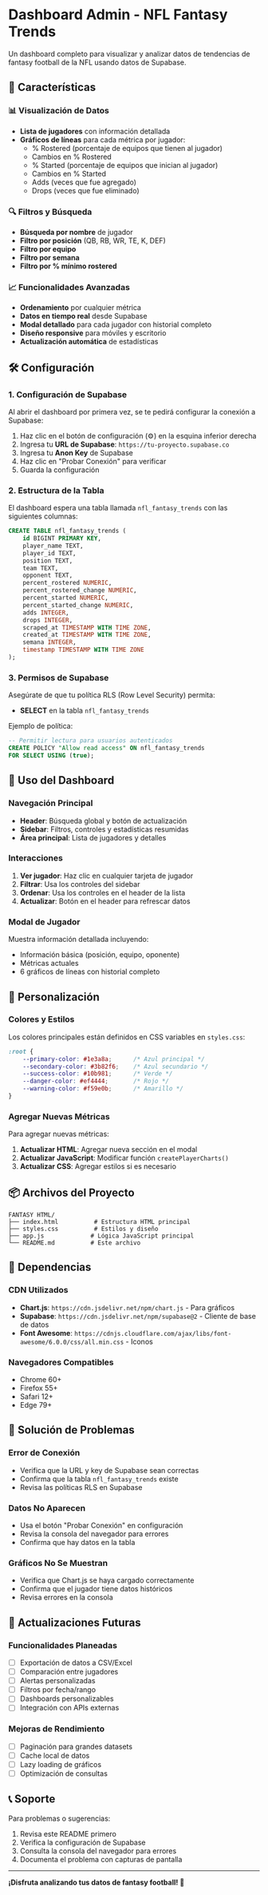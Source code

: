# Dashboard Admin - NFL Fantasy Trends

Un dashboard completo para visualizar y analizar datos de tendencias de fantasy football de la NFL usando datos de Supabase.

## 🚀 Características

### 📊 Visualización de Datos
- **Lista de jugadores** con información detallada
- **Gráficos de líneas** para cada métrica por jugador:
  - % Rostered (porcentaje de equipos que tienen al jugador)
  - Cambios en % Rostered
  - % Started (porcentaje de equipos que inician al jugador)
  - Cambios en % Started
  - Adds (veces que fue agregado)
  - Drops (veces que fue eliminado)

### 🔍 Filtros y Búsqueda
- **Búsqueda por nombre** de jugador
- **Filtro por posición** (QB, RB, WR, TE, K, DEF)
- **Filtro por equipo**
- **Filtro por semana**
- **Filtro por % mínimo rostered**

### 📈 Funcionalidades Avanzadas
- **Ordenamiento** por cualquier métrica
- **Datos en tiempo real** desde Supabase
- **Modal detallado** para cada jugador con historial completo
- **Diseño responsive** para móviles y escritorio
- **Actualización automática** de estadísticas

## 🛠 Configuración

### 1. Configuración de Supabase

Al abrir el dashboard por primera vez, se te pedirá configurar la conexión a Supabase:

1. Haz clic en el botón de configuración (⚙️) en la esquina inferior derecha
2. Ingresa tu **URL de Supabase**: `https://tu-proyecto.supabase.co`
3. Ingresa tu **Anon Key** de Supabase
4. Haz clic en "Probar Conexión" para verificar
5. Guarda la configuración

### 2. Estructura de la Tabla

El dashboard espera una tabla llamada `nfl_fantasy_trends` con las siguientes columnas:

```sql
CREATE TABLE nfl_fantasy_trends (
    id BIGINT PRIMARY KEY,
    player_name TEXT,
    player_id TEXT,
    position TEXT,
    team TEXT,
    opponent TEXT,
    percent_rostered NUMERIC,
    percent_rostered_change NUMERIC,
    percent_started NUMERIC,
    percent_started_change NUMERIC,
    adds INTEGER,
    drops INTEGER,
    scraped_at TIMESTAMP WITH TIME ZONE,
    created_at TIMESTAMP WITH TIME ZONE,
    semana INTEGER,
    timestamp TIMESTAMP WITH TIME ZONE
);
```

### 3. Permisos de Supabase

Asegúrate de que tu política RLS (Row Level Security) permita:
- **SELECT** en la tabla `nfl_fantasy_trends`

Ejemplo de política:
```sql
-- Permitir lectura para usuarios autenticados
CREATE POLICY "Allow read access" ON nfl_fantasy_trends
FOR SELECT USING (true);
```

## 📱 Uso del Dashboard

### Navegación Principal
- **Header**: Búsqueda global y botón de actualización
- **Sidebar**: Filtros, controles y estadísticas resumidas
- **Área principal**: Lista de jugadores y detalles

### Interacciones
1. **Ver jugador**: Haz clic en cualquier tarjeta de jugador
2. **Filtrar**: Usa los controles del sidebar
3. **Ordenar**: Usa los controles en el header de la lista
4. **Actualizar**: Botón en el header para refrescar datos

### Modal de Jugador
Muestra información detallada incluyendo:
- Información básica (posición, equipo, oponente)
- Métricas actuales
- 6 gráficos de líneas con historial completo

## 🎨 Personalización

### Colores y Estilos
Los colores principales están definidos en CSS variables en `styles.css`:

```css
:root {
    --primary-color: #1e3a8a;      /* Azul principal */
    --secondary-color: #3b82f6;    /* Azul secundario */
    --success-color: #10b981;      /* Verde */
    --danger-color: #ef4444;       /* Rojo */
    --warning-color: #f59e0b;      /* Amarillo */
}
```

### Agregar Nuevas Métricas
Para agregar nuevas métricas:

1. **Actualizar HTML**: Agregar nueva sección en el modal
2. **Actualizar JavaScript**: Modificar función `createPlayerCharts()`
3. **Actualizar CSS**: Agregar estilos si es necesario

## 📦 Archivos del Proyecto

```
FANTASY HTML/
├── index.html          # Estructura HTML principal
├── styles.css          # Estilos y diseño
├── app.js             # Lógica JavaScript principal
└── README.md          # Este archivo
```

## 🔧 Dependencias

### CDN Utilizados
- **Chart.js**: `https://cdn.jsdelivr.net/npm/chart.js` - Para gráficos
- **Supabase**: `https://cdn.jsdelivr.net/npm/supabase@2` - Cliente de base de datos
- **Font Awesome**: `https://cdnjs.cloudflare.com/ajax/libs/font-awesome/6.0.0/css/all.min.css` - Iconos

### Navegadores Compatibles
- Chrome 60+
- Firefox 55+
- Safari 12+
- Edge 79+

## 🚨 Solución de Problemas

### Error de Conexión
- Verifica que la URL y key de Supabase sean correctas
- Confirma que la tabla `nfl_fantasy_trends` existe
- Revisa las políticas RLS en Supabase

### Datos No Aparecen
- Usa el botón "Probar Conexión" en configuración
- Revisa la consola del navegador para errores
- Confirma que hay datos en la tabla

### Gráficos No Se Muestran
- Verifica que Chart.js se haya cargado correctamente
- Confirma que el jugador tiene datos históricos
- Revisa errores en la consola

## 🔄 Actualizaciones Futuras

### Funcionalidades Planeadas
- [ ] Exportación de datos a CSV/Excel
- [ ] Comparación entre jugadores
- [ ] Alertas personalizadas
- [ ] Filtros por fecha/rango
- [ ] Dashboards personalizables
- [ ] Integración con APIs externas

### Mejoras de Rendimiento
- [ ] Paginación para grandes datasets
- [ ] Cache local de datos
- [ ] Lazy loading de gráficos
- [ ] Optimización de consultas

## 📞 Soporte

Para problemas o sugerencias:
1. Revisa este README primero
2. Verifica la configuración de Supabase
3. Consulta la consola del navegador para errores
4. Documenta el problema con capturas de pantalla

---

**¡Disfruta analizando tus datos de fantasy football! 🏈**
